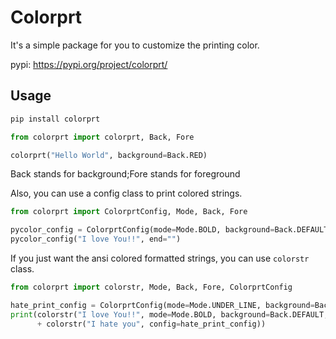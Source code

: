 # Colorprt

It's a simple package for you to customize the printing color.

pypi: https://pypi.org/project/colorprt/

## Usage

```bash
pip install colorprt
```

```python
from colorprt import colorprt, Back, Fore

colorprt("Hello World", background=Back.RED)
```

Back stands for background;Fore stands for foreground

Also, you can use a config class to print colored strings.

```python
from colorprt import ColorprtConfig, Mode, Back, Fore

pycolor_config = ColorprtConfig(mode=Mode.BOLD, background=Back.DEFAULT, foreground=Fore.RED)
pycolor_config("I love You!!", end="")
```

If you just want the ansi colored formatted strings, you can use `colorstr` class.

```python
from colorprt import colorstr, Mode, Back, Fore, ColorprtConfig

hate_print_config = ColorprtConfig(mode=Mode.UNDER_LINE, background=Back.DEFAULT, foreground=Fore.YELLOW)
print(colorstr("I love You!!", mode=Mode.BOLD, background=Back.DEFAULT, foreground=Fore.RED)
      + colorstr("I hate you", config=hate_print_config))
```


